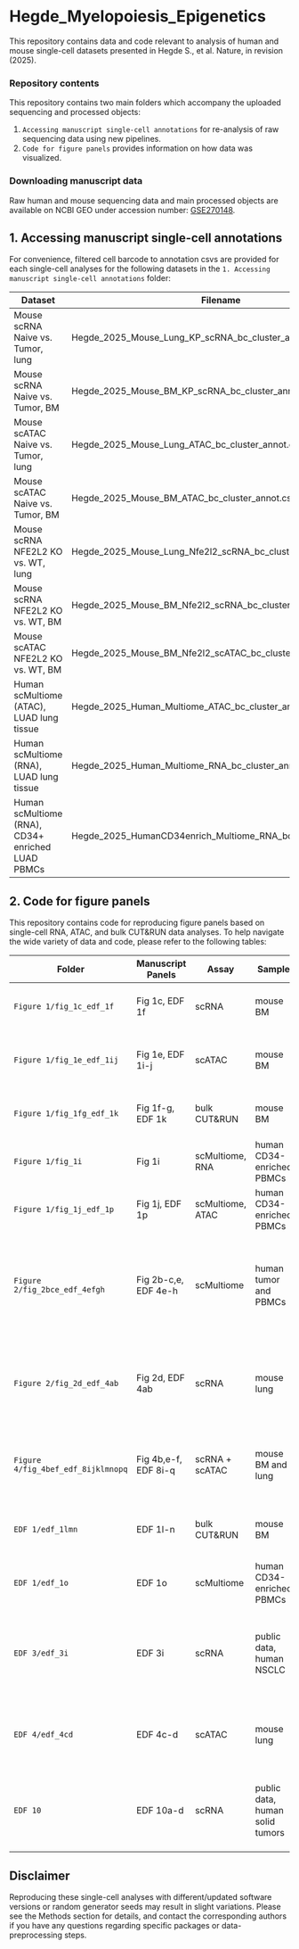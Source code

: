 # Hegde_Myelopoiesis_Epigenetics

This repository contains data and code relevant to analysis of human and mouse single-cell datasets presented in Hegde S., et al. Nature, in revision (2025).

### Repository contents

This repository contains two main folders which accompany the uploaded sequencing and processed objects:

1. `Accessing manuscript single-cell annotations` for re-analysis of raw sequencing data using new pipelines. 
2. `Code for figure panels` provides information on how data was visualized. 

### Downloading manuscript data

Raw human and mouse sequencing data and main processed objects are available on NCBI GEO under accession number: [GSE270148](https://www.ncbi.nlm.nih.gov/geo/query/acc.cgi?acc=GSE270148).

## 1. Accessing manuscript single-cell annotations 

For convenience, filtered cell barcode to annotation csvs are provided for each single-cell analyses for the following datasets in the `1. Accessing manuscript single-cell annotations` folder:

| Dataset | Filename | 
| --- | --- |
| Mouse scRNA Naive vs. Tumor, lung | Hegde_2025_Mouse_Lung_KP_scRNA_bc_cluster_annot.csv
| Mouse scRNA Naive vs. Tumor, BM | Hegde_2025_Mouse_BM_KP_scRNA_bc_cluster_annot.csv
| Mouse scATAC Naive vs. Tumor, lung | Hegde_2025_Mouse_Lung_ATAC_bc_cluster_annot.csv |
| Mouse scATAC Naive vs. Tumor, BM | Hegde_2025_Mouse_BM_ATAC_bc_cluster_annot.csv |
| Mouse scRNA NFE2L2 KO vs. WT, lung | Hegde_2025_Mouse_Lung_Nfe2l2_scRNA_bc_cluster_annot.csv
| Mouse scRNA NFE2L2 KO vs. WT, BM | Hegde_2025_Mouse_BM_Nfe2l2_scRNA_bc_cluster_annot.csv
| Mouse scATAC NFE2L2 KO vs. WT, BM | Hegde_2025_Mouse_BM_Nfe2l2_scATAC_bc_cluster_annot.csv
| Human scMultiome (ATAC), LUAD lung tissue | Hegde_2025_Human_Multiome_ATAC_bc_cluster_annot.csv |
| Human scMultiome (RNA), LUAD lung tissue | Hegde_2025_Human_Multiome_RNA_bc_cluster_annot.csv |
| Human scMultiome (RNA), CD34+ enriched LUAD PBMCs | Hegde_2025_HumanCD34enrich_Multiome_RNA_bc_cluster_annot.csv |

## 2. Code for figure panels

This repository contains code for reproducing figure panels based on single-cell RNA, ATAC, and bulk CUT&RUN data analyses. To help navigate the wide variety of data and code, please refer to the following tables:

| Folder | Manuscript Panels | Assay | Sample | Condition | Contents | 
| --- | --- | --- | --- | --- | --- |
| `Figure 1/fig_1c_edf_1f` | Fig 1c, EDF 1f | scRNA | mouse BM | tumor and naive | pre-processing, annotation, UCell scoring |
| `Figure 1/fig_1e_edf_1ij` | Fig 1e, EDF 1i-j | scATAC | mouse BM | tumor and naive | ArchR pre-processing, gene scoring, motif enrichment |
| `Figure 1/fig_1fg_edf_1k` | Fig 1f-g, EDF 1k | bulk CUT&RUN | mouse BM | preprocessing, tumor and naive | plotting profiles, heatmaps, GREAT |
| `Figure 1/fig_1i` | Fig 1i | scMultiome, RNA | human CD34-enriched PBMCs | lung cancer and healthy | preprocessing, UCell scoring |
| `Figure 1/fig_1j_edf_1p` | Fig 1j, EDF 1p | scMultiome, ATAC | human CD34-enriched PBMCs | lung cancer and healthy | preprocessing, pycisTopic scoring, GREAT |
| `Figure 2/fig_2bce_edf_4efgh` | Fig 2b-c,e, EDF 4e-h | scMultiome | human tumor and PBMCs | NSCLC patients | pre-processing, cell marker plot, motif enrichment, differential analysis, WCGNA on myeloid cells |
| `Figure 2/fig_2d_edf_4ab` | Fig 2d, EDF 4ab | scRNA | mouse lung | tumor-bearing | pre-processing, cell marker plot, differential analysis, module analysis |
| `Figure 4/fig_4bef_edf_8ijklmnopq` | Fig 4b,e-f, EDF 8i-q | scRNA + scATAC | mouse BM and lung | tumor-bearing, Nfe2l2 KO and wild-type | pre-processing, annotation, differential analysis, scoring |
| `EDF 1/edf_1lmn` | EDF 1l-n | bulk CUT&RUN | mouse BM | tumor and naive | plotting profiles, heatmaps, and chromVAR scores |
| `EDF 1/edf_1o` | EDF 1o | scMultiome | human CD34-enriched PBMCs | lung cancer and healthy | cell marker plot |
| `EDF 3/edf_3i` | EDF 3i | scRNA | public data, human NSCLC | pre/post treatment | pre-processing, annotation, and plotting of NRF2 scores and ChIP-X enrichment analysis |
| `EDF 4/edf_4cd` | EDF 4c-d | scATAC | mouse lung | tumor and naive | pre-processing, annotation, cell marker plot, motif enrichment |
| `EDF 10` | EDF 10a-d | scRNA | public data, human solid tumors | pre/post treatment | pre-processing, annotation, and plotting of ChIP-X enrichment analysis |

## Disclaimer

Reproducing these single-cell analyses with different/updated software versions or random generator seeds may result in slight variations. Please see the Methods section for details, and contact the corresponding authors if you have any questions regarding specific packages or data-preprocessing steps. 
